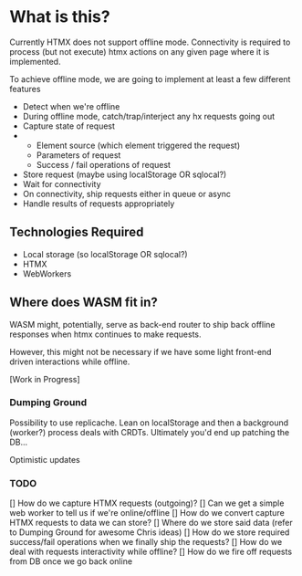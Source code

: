 # What is this?

Currently HTMX does not support offline mode. Connectivity is required to process (but not execute) htmx actions on any given page where it is implemented.

To achieve offline mode, we are going to implement at least a few different features

* Detect when we're offline
* During offline mode, catch/trap/interject any hx requests going out
* Capture state of request
* - Element source (which element triggered the request)
  - Parameters of request
  - Success / fail operations of request
* Store request (maybe using localStorage OR sqlocal?)
* Wait for connectivity
* On connectivity, ship requests either in queue or async
* Handle results of requests appropriately

## Technologies Required

* Local storage (so localStorage OR sqlocal?)
* HTMX
* WebWorkers

## Where does WASM fit in?

WASM might, potentially, serve as back-end router to ship back offline responses when htmx continues to make requests.

However, this might not be necessary if we have some light front-end driven interactions while offline.

[Work in Progress]

### Dumping Ground

Possibility to use replicache. Lean on localStorage and then a background (worker?) process deals with CRDTs. Ultimately you'd end up patching the DB...

Optimistic updates

### TODO

[] How do we capture HTMX requests (outgoing)?
[] Can we get a simple web worker to tell us if we're online/offline
[] How do we convert capture HTMX requests to data we can store?
[] Where do we store said data (refer to Dumping Ground for awesome Chris ideas)
[] How do we store required success/fail operations when we finally ship the requests?
[] How do we deal with requests interactivity while offline?
[] How do we fire off requests from DB once we go back online
